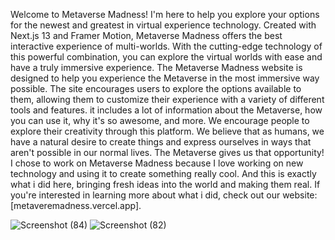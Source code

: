 Welcome to Metaverse Madness!
I'm here to help you explore your options for the newest and greatest in virtual experience technology.
Created with Next.js 13 and Framer Motion, Metaverse Madness offers the best interactive experience of multi-worlds. With the cutting-edge technology of this powerful combination, you can explore the virtual worlds with ease and have a truly immersive experience.
The Metaverse Madness website is designed to help you experience the Metaverse in the most immersive way possible. The site encourages users to explore the options available to them, allowing them to customize their experience with a variety of different tools and features.
it includes a lot of information about the Metaverse, how you can use it, why it's so awesome, and more.
We encourage people to explore their creativity through this platform. We believe that as humans, we have a natural desire to create things and express ourselves in ways that aren't possible in our normal lives. The Metaverse gives us that opportunity!
I chose to work on Metaverse Madness because I love working on new technology and using it to create something really cool. And this is exactly what i did here, bringing fresh ideas into the world and making them real. If you're interested in learning more about what i did, check out our website: [metaveremadness.vercel.app].



![Screenshot (84)](https://user-images.githubusercontent.com/102025110/205725808-261eb2b2-66ae-414a-889d-79ce421ec0d0.png)
![Screenshot (82)](https://user-images.githubusercontent.com/102025110/205725821-70b964fa-8dbd-4906-bff3-346530f1f5d6.png)
